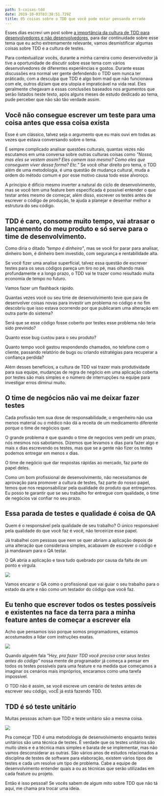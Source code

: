 ```yaml
---
path: 5-coisas-tdd
date: 2019-10-03T03:38:51.729Z
title: 05 coisas sobre o TDD que você pode estar pensando errado
---
```

Esses dias escrevi um post sobre [a importância da cultura de TDD para desenvolvedores e não desenvolvedores](#), para dar continuidade sobre esse tema que eu acho extremamente relevante, vamos desmistificar algumas coisas sobre TDD e a cultura de testes. 

Para contextualizar vocês, durante a minha carreira como desenvolvedor já tive a oportunidade de discutir sobre esse tema com vários desenvolvedores de diferentes experiências e gostos. Durante essas discussões era normal ver gente defendendo o TDD sem nunca ter práticado, com a desculpa que TDD é algo bom mad que não funcionava com ele, outros diziam que era utopia e impraticável na vida real. Eles geralmente chegavam a essas conclusões baseados nos  argumentos que serão listados neste texto, após alguns meses de estudo dedicado ao tema, pude perceber que não são tão verdade assim.

## Você não consegue escrever um teste para uma coisa antes que essa coisa exista

Esse é um clássico, talvez seja o argumento que eu mais ouvi em todas as vezes que estava conversando sobre o tema. 

É sempre complicado analisar questões culturais, quantas vezes não escutamos em uma conversa sobre outras culturas coisas como _"Nossa, mas eles se vestem assim? Eles comem isso mesmo? Como eles que conseguem viver dessa forma? Etc."_ Se você olhar direito pro tema, o TDD além de uma metodologia, é uma questão de mudança cultural, muda a ordem do método comum e por esse motivo causa todo esse alvoroço.

A príncipio é difício mesmo inverter a natural do ciclo de desenvolvimento, mas se você tem uma feature bem especificada é possível entender o que testar antes mesmo de começar, além disso, escrever os testes antes de escrever o código de produção, te ajuda a planejar e desenhar melhor a estrutura do seu código.

## TDD é caro, consome muito tempo, vai atrasar o lançamento do meu produto e só serve para o time de desenvolvimento.

Como diria o ditado _"tempo é dinheiro"_, mas se você for parar para analisar, dinheiro bom, é dinheiro bem investido, com segurança e rentabilidade alta.

Se você fizer uma analise superfícial, talvez essa questão de escrever testes para os seus códigos pareça um tiro no pé, mas olhando mais profundamente e a longo prazo, o TDD vai te trazer como resultado muita economia de tempo no futuro. 

Vamos fazer um flashback rápido. 

Quantas vezes você ou seu time de desenvolvimento teve que para de desenvolver coisas novas para investir um problema no código e no fim descobriu que isso estava ocorrendo por que publicaram uma alteração em outra parte do sistema?

Será que se esse código fosse coberto por testes esse problema não teria sido previnido?

Quanto esse bug custou para o seu produto?

Quanto tempo você gastou respondendo chamados, no telefone com o cliente, passando relatório de bugs ou criando estratégias para recuperar a confiança perdida?

Além desses benefícios, a cultura de TDD vai trazer mais produtividade para sua equipe, mudanças de regra de negócio em uma aplicação coberta por testes são mais simples e o número de interrupções na equipe para investigar erros diminui muito.

## O time de negócios não vai me deixar fazer testes

Cada profissão tem sua dose de responsabilidade, o engenheiro não usa menos material ou o médico não dá a receita de um medicamento diferente porque o time de negócios quer.

O grande problema é que quando o time de negocios vem pedir um prazo, nós mesmos nos sabotamos. Dizemos que levamos x dias para fazer algo e mais x dias escrevendo os testes, mas que se a gente não fizer os testes podemos entregar em menos x dias. 

O time de negócio que dar respostas rápidas ao mercado, faz parte do papel deles.

Como um bom profissional de desenvolvimento, não necessitamos de aprovação para promover a cultura de testes, faz parte do nosso papel, temos que nos responsabilizar pela qualidade do produto que entregamos. Eu posso te garantir que se seu trabalho for entregue com qualidade, o time de negócios vai confiar no seu prazo.

## Essa parada de testes e qualidade é coisa de QA

Quem é o responsável pela qualidade de seu trabalho? O único responsável pela qualidade do que você faz é você, não terceirize esse papel.

Já trabalhei com pessoas que nem se quer abriam a aplicação depois de uma alteração que considerava simples, acabavam de escrever o código e já mandavam para o QA testar.

O QA abria a aplicação e tava tudo quebrado por causa da falta de um ponto e virgula.

![](/assets/macaco.gif)

Vamos encarar o QA como o profissional que vai guiar o seu trabalho para o estado da arte e não como um testador do código que você faz.

## Eu tenho que escrever todos os testes possíveis e existentes na face da terra para a minha feature antes de começar a escrever ela

Acho que pensamos isso porque somos programadores, estamos acostumados a lidar com instruções exatas. 

![](/assets/tirinha25.png)

Quando alguém fala _"Hey, pra fazer TDD você precisa criar seus testes antes do código"_ nossa mente de programador já começa a pensar em todos os testes possíveis para uma feature e na medida que começamos a imaginar os cenários mais impróprios, encaramos como uma tarefa impossível.

O TDD não é assim, se você escreve um cenário de testes antes de escrever seu código, vocÊ já está fazendo TDD.

## TDD é só teste unitário

Muitas pessoas acham que TDD e teste unitário são a mesma coisa. 

![](/assets/no.gif)

Pra começar TDD é uma metodologia de desenvolvimento enquanto testes unitários são uma técnica de testes. É verdade que os testes unitários são muito úteis e é a técnica mais simples e barata de se implementar, mas não vamos desconsiderar as outras. São vários anos de estudos relacionados a disciplina de testes de software para elaboração, existem vários tipos de testes e cada um resolve um tipo de problema. Cabe a equipe de desenvolvimento entender quais a ou as técnicas que serão utilizadas em cada feature ou projeto.



Então é isso pessoal! Se vocês sabem de algum mito sobre TDD que não tá aqui, me chama pra trocar uma ideia.
